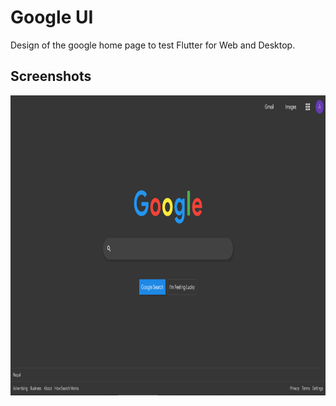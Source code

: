 # Google UI

Design of the google home page to test Flutter for Web and Desktop.

## Screenshots

<img height="480px" src="screenshots/1.png">